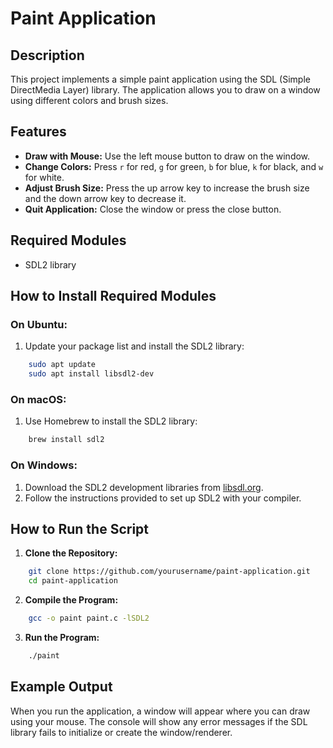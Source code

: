 # Paint Application

## Description

This project implements a simple paint application using the SDL (Simple DirectMedia Layer) library. The application allows you to draw on a window using different colors and brush sizes. 

## Features

- **Draw with Mouse:** Use the left mouse button to draw on the window.
- **Change Colors:** Press `r` for red, `g` for green, `b` for blue, `k` for black, and `w` for white.
- **Adjust Brush Size:** Press the up arrow key to increase the brush size and the down arrow key to decrease it.
- **Quit Application:** Close the window or press the close button.

## Required Modules

- SDL2 library

## How to Install Required Modules

### On Ubuntu:

1. Update your package list and install the SDL2 library:

```sh
    sudo apt update
    sudo apt install libsdl2-dev
```

### On macOS:

1. Use Homebrew to install the SDL2 library:

```sh
    brew install sdl2
```

### On Windows:

1. Download the SDL2 development libraries from [libsdl.org](https://www.libsdl.org/download-2.0.php).
2. Follow the instructions provided to set up SDL2 with your compiler.

## How to Run the Script

1. **Clone the Repository:**

```sh
    git clone https://github.com/yourusername/paint-application.git
    cd paint-application
```

2. **Compile the Program:**

```sh
    gcc -o paint paint.c -lSDL2
```

3. **Run the Program:**

```sh
    ./paint
```

## Example Output

When you run the application, a window will appear where you can draw using your mouse. The console will show any error messages if the SDL library fails to initialize or create the window/renderer.
